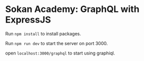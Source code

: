 # Sokan Academy: GraphQL with ExpressJS

Run `npm install` to install packages.

Run `npm run dev` to start the server on port 3000.

open `localhost:3000/graphql` to start using graphiql.